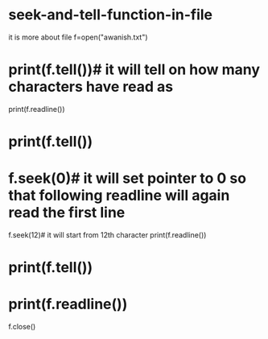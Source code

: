 # seek-and-tell-function-in-file
it is more about file
f=open("awanish.txt")
# print(f.tell())# it will tell on how many characters have read as 
print(f.readline())
# print(f.tell())
# f.seek(0)# it will set pointer to 0 so that following readline will again read the first line
f.seek(12)# it will start from 12th character
print(f.readline())
# print(f.tell())
# print(f.readline())
f.close()
